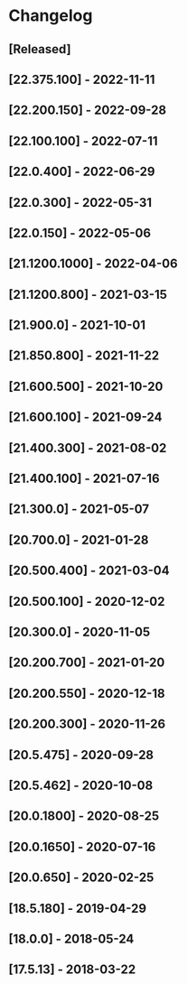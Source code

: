 # Changelog

## [Released]

## [22.375.100] - 2022-11-11

## [22.200.150] - 2022-09-28

## [22.100.100] - 2022-07-11

## [22.0.400] -	2022-06-29

## [22.0.300] -	2022-05-31

## [22.0.150] -	2022-05-06

## [21.1200.1000] - 2022-04-06

## [21.1200.800] - 2021-03-15

## [21.900.0] - 2021-10-01

## [21.850.800] - 2021-11-22

## [21.600.500] - 2021-10-20

## [21.600.100] - 2021-09-24

## [21.400.300] - 2021-08-02

## [21.400.100] - 2021-07-16

## [21.300.0] - 2021-05-07

## [20.700.0] - 2021-01-28

## [20.500.400] - 2021-03-04

## [20.500.100] - 2020-12-02

## [20.300.0] - 2020-11-05

## [20.200.700] - 2021-01-20

## [20.200.550] - 2020-12-18

## [20.200.300] - 2020-11-26

## [20.5.475] - 2020-09-28

## [20.5.462] - 2020-10-08

## [20.0.1800] - 2020-08-25

## [20.0.1650] - 2020-07-16

## [20.0.650] - 2020-02-25

## [18.5.180] - 2019-04-29

## [18.0.0] - 2018-05-24

## [17.5.13] - 2018-03-22
